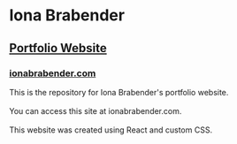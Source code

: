 # Iona Brabender
## [Portfolio Website](ionabrabender.com)
### [ionabrabender.com](ionabrabender.com)

This is the repository for Iona Brabender's portfolio website.<br></br>
You can access this site at ionabrabender.com.<br></br>
This website was created using React and custom CSS.
